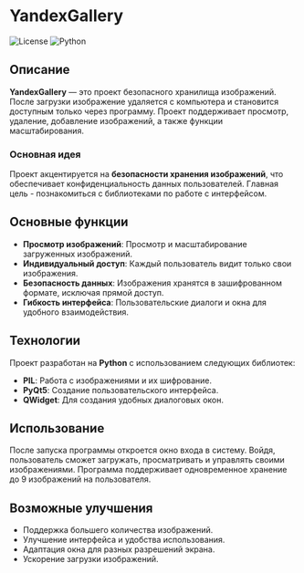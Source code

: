 # YandexGallery

![License](https://img.shields.io/github/license/GameTrue/YandexGallery)
![Python](https://img.shields.io/badge/Python-3.x-blue)

## Описание

**YandexGallery** — это проект безопасного хранилища изображений. После загрузки изображение удаляется с компьютера и становится доступным только через программу. Проект поддерживает просмотр, удаление, добавление изображений, а также функции масштабирования. 

### Основная идея
Проект акцентируется на **безопасности хранения изображений**, что обеспечивает конфиденциальность данных пользователей. Главная цель - познакомиться с библиотеками по работе с интерфейсом.

## Основные функции

- **Просмотр изображений**: Просмотр и масштабирование загруженных изображений.
- **Индивидуальный доступ**: Каждый пользователь видит только свои изображения.
- **Безопасность данных**: Изображения хранятся в зашифрованном формате, исключая прямой доступ.
- **Гибкость интерфейса**: Пользовательские диалоги и окна для удобного взаимодействия.

## Технологии

Проект разработан на **Python** с использованием следующих библиотек:
- **PIL**: Работа с изображениями и их шифрование.
- **PyQt5**: Создание пользовательского интерфейса.
- **QWidget**: Для создания удобных диалоговых окон.


## Использование

После запуска программы откроется окно входа в систему. Войдя, пользователь сможет загружать, просматривать и управлять своими изображениями. Программа поддерживает одновременное хранение до 9 изображений на пользователя.

## Возможные улучшения

- Поддержка большего количества изображений.
- Улучшение интерфейса и удобства использования.
- Адаптация окна для разных разрешений экрана.
- Ускорение загрузки изображений.

